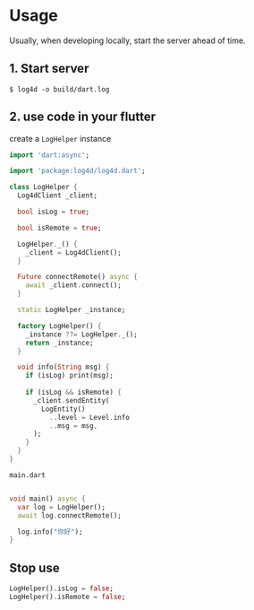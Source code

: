 # Usage

Usually, when developing locally, start the server ahead of time.

## 1. Start server

`$ log4d -o build/dart.log`

## 2. use code in your flutter

create a `LogHelper` instance

```dart
import 'dart:async';

import 'package:log4d/log4d.dart';

class LogHelper {
  Log4dClient _client;

  bool isLog = true;

  bool isRemote = true;

  LogHelper._() {
    _client = Log4dClient();
  }

  Future connectRemote() async {
    await _client.connect();
  }

  static LogHelper _instance;

  factory LogHelper() {
    _instance ??= LogHelper._();
    return _instance;
  }

  void info(String msg) {
    if (isLog) print(msg);
    
    if (isLog && isRemote) {
      _client.sendEntity(
        LogEntity()
          ..level = Level.info
          ..msg = msg,
      );
    }
  }
}

```

`main.dart`

```dart

void main() async {
  var log = LogHelper();
  await log.connectRemote();

  log.info("你好");
}
```

## Stop use

```dart
LogHelper().isLog = false;
LogHelper().isRemote = false;
```